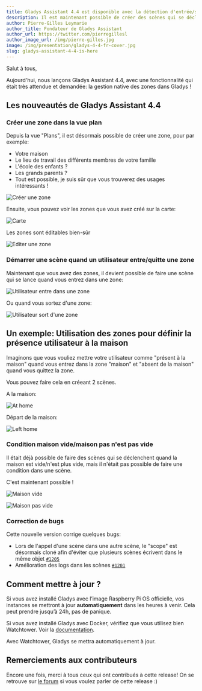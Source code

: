 ```yaml
---
title: Gladys Assistant 4.4 est disponible avec la détection d'entrée/sortie de zone
description: Il est maintenant possible de créer des scènes qui se déclenchent à l'entrée/sortie d'une zone.
author: Pierre-Gilles Leymarie
author_title: Fondateur de Gladys Assistant
author_url: https://twitter.com/pierregillesl
author_image_url: /img/pierre-gilles.jpg
image: /img/presentation/gladys-4-4-fr-cover.jpg
slug: gladys-assistant-4-4-is-here
---
```


Salut à tous,

Aujourd'hui, nous lançons Gladys Assistant 4.4, avec une fonctionnalité qui était très attendue et demandée: la gestion native des zones dans Gladys !

## Les nouveautés de Gladys Assistant 4.4

### Créer une zone dans la vue plan

Depuis la vue "Plans", il est désormais possible de créer une zone, pour par exemple:

- Votre maison
- Le lieu de travail des différents membres de votre famille
- L'école des enfants ?
- Les grands parents ?
- Tout est possible, je suis sûr que vous trouverez des usages intéressants !

![Créer une zone](../../../static/img/articles/fr/gladys-4-4/create-zone.jpg)

Ensuite, vous pouvez voir les zones que vous avez créé sur la carte:

![Carte](../../../static/img/articles/fr/gladys-4-4/map.jpg)

Les zones sont éditables bien-sûr

![Editer une zone](../../../static/img/articles/fr/gladys-4-4/edit-zone.jpg)

### Démarrer une scène quand un utilisateur entre/quitte une zone

Maintenant que vous avez des zones, il devient possible de faire une scène qui se lance quand vous entrez dans une zone:

![Utilisateur entre dans une zone](../../../static/img/articles/fr/gladys-4-4/user-entered-zone.jpg)

Ou quand vous sortez d'une zone:

![Utilisateur sort d'une zone](../../../static/img/articles/fr/gladys-4-4/user-left-zone.jpg)

## Un exemple: Utilisation des zones pour définir la présence utilisateur à la maison

Imaginons que vous vouliez mettre votre utilisateur comme "présent à la maison" quand vous entrez dans la zone "maison" et "absent de la maison" quand vous quittez la zone.

Vous pouvez faire cela en créeant 2 scènes.

A la maison:

![At home](../../../static/img/articles/fr/gladys-4-4/at-home.jpg)

Départ de la maison:

![Left home](../../../static/img/articles/fr/gladys-4-4/left-home.jpg)

### Condition maison vide/maison pas n'est pas vide

Il était déjà possible de faire des scènes qui se déclenchent quand la maison est vide/n'est plus vide, mais il n'était pas possible de faire une condition dans une scène.

C'est maintenant possible !

![Maison vide](../../../static/img/articles/fr/gladys-4-4/house-empty.jpg)

![Maison pas vide](../../../static/img/articles/fr/gladys-4-4/house-not-empty.jpg)

### Correction de bugs

Cette nouvelle version corrige quelques bugs:

- Lors de l'appel d'une scène dans une autre scène, le "scope" est désormais cloné afin d'éviter que plusieurs scènes écrivent dans le même objet [`#1205`](https://github.com/GladysAssistant/Gladys/pull/1205)
- Amélioration des logs dans les scènes [`#1201`](https://github.com/GladysAssistant/Gladys/pull/1201)

## Comment mettre à jour ?

Si vous avez installé Gladys avec l’image Raspberry Pi OS officielle, vos instances se mettront à jour **automatiquement** dans les heures à venir. Cela peut prendre jusqu’à 24h, pas de panique.

Si vous avez installé Gladys avec Docker, vérifiez que vous utilisez bien Watchtower. Voir la [documentation](/fr/docs/installation/docker#mise-à-jour-automatique-avec-watchtower).

Avec Watchtower, Gladys se mettra automatiquement à jour.

## Remerciements aux contributeurs

Encore une fois, merci à tous ceux qui ont contribués à cette release! On se retrouve sur [le forum](https://community.gladysassistant.com/) si vous voulez parler de cette release :)
